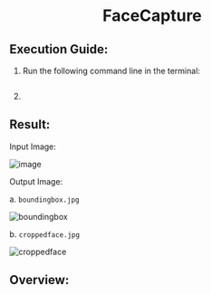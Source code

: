 <h1 align="center">FaceCapture</h1>


## Execution Guide:
1. Run the following command line in the terminal:
   ```

   ```

2.

## Result:

   Input Image:

   ![image](https://github.com/user-attachments/assets/edf8187e-7ef7-4382-865d-3148a48a135d)

   Output Image:

   a. `boundingbox.jpg`

   ![boundingbox](https://github.com/user-attachments/assets/b84fdd1b-c7ce-485c-abfd-578a029ea6c2)

   b. `croppedface.jpg`

   ![croppedface](https://github.com/user-attachments/assets/99dd9dbb-b3a7-4646-b458-ce16743df22d)

## Overview:
